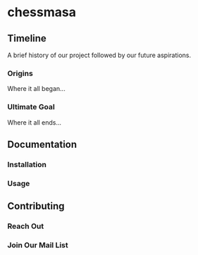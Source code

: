 # chessmasa

## Timeline

A brief history of our project followed by our future aspirations.

### Origins

Where it all began...

### Ultimate Goal

Where it all ends...

## Documentation

### Installation

### Usage

## Contributing

### Reach Out

### Join Our Mail List
